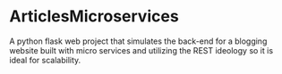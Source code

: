 # ArticlesMicroservices
A python flask web project that simulates the back-end for a blogging website built with micro services and utilizing the REST ideology so it is ideal for scalability. 
